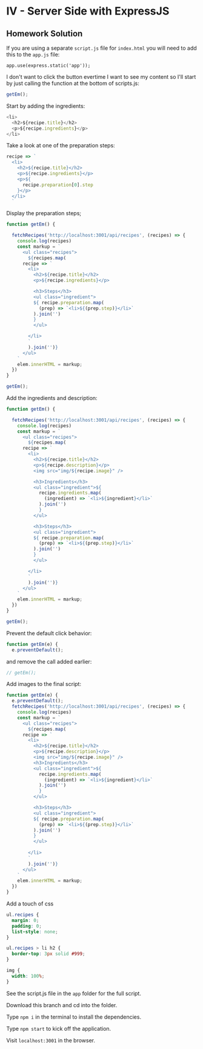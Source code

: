 # IV - Server Side with ExpressJS

## Homework Solution

If you are using a separate `script.js` file for `index.html` you will need to add this to the `app.js` file:

`app.use(express.static('app'));`

I don't want to click the button evertime I want to see my content so I'll start by just calling the function at the bottom of scripts.js:

```js
getEm();
```

Start by adding the ingredients:

```js
<li>
  <h2>${recipe.title}</h2>
  <p>${recipe.ingredients}</p>
</li>
```

Take a look at one of the preparation steps:

```js
recipe => `
  <li>
    <h2>${recipe.title}</h2>
    <p>${recipe.ingredients}</p>
    <p>${
      recipe.preparation[0].step
    }</p>
  </li>
  `
```

Display the preparation steps;

```js
function getEm() {

  fetchRecipes('http://localhost:3001/api/recipes', (recipes) => {
    console.log(recipes)
    const markup = `
      <ul class="recipes">
        ${recipes.map(
      recipe => `
        <li>
          <h2>${recipe.title}</h2>
          <p>${recipe.ingredients}</p>

          <h3>Steps</h3>
          <ul class="ingredient">
          ${ recipe.preparation.map(
            (prep) => `<li>${(prep.step)}</li>`
          ).join('')
          }
          </ul>

        </li>
        `
        ).join('')}
      </ul>
    `
    elem.innerHTML = markup;
  })
}

getEm();
```

Add the ingredients and description:

```js
function getEm() {

  fetchRecipes('http://localhost:3001/api/recipes', (recipes) => {
    console.log(recipes)
    const markup = `
      <ul class="recipes">
        ${recipes.map(
      recipe => `
        <li>
          <h2>${recipe.title}</h2>
          <p>${recipe.description}</p>
          <img src="img/${recipe.image}" />

          <h3>Ingredients</h3>
          <ul class="ingredient">${
            recipe.ingredients.map(
              (ingredient) => `<li>${ingredient}</li>`
            ).join('')
            }
          </ul>

          <h3>Steps</h3>
          <ul class="ingredient">
          ${ recipe.preparation.map(
            (prep) => `<li>${(prep.step)}</li>`
          ).join('')
          }
          </ul>

        </li>
        `
        ).join('')}
      </ul>
    `
    elem.innerHTML = markup;
  })
}

getEm();
```

Prevent the default click behavior:

```js
function getEm(e) {
  e.preventDefault();
```

and remove the call added earlier:

```js
// getEm();
```

Add images to the final script:


```js
function getEm(e) {
  e.preventDefault();
  fetchRecipes('http://localhost:3001/api/recipes', (recipes) => {
    console.log(recipes)
    const markup = `
      <ul class="recipes">
        ${recipes.map(
      recipe => `
        <li>
          <h2>${recipe.title}</h2>
          <p>${recipe.description}</p>
          <img src="img/${recipe.image}" />
          <h3>Ingredients</h3>
          <ul class="ingredient">${
            recipe.ingredients.map(
              (ingredient) => `<li>${ingredient}</li>`
            ).join('')
            }
          </ul>

          <h3>Steps</h3>
          <ul class="ingredient">
          ${ recipe.preparation.map(
            (prep) => `<li>${(prep.step)}</li>`
          ).join('')
          }
          </ul>
          
        </li>
        `
        ).join('')}
      </ul>
    `
    elem.innerHTML = markup;
  })
}
```

Add a touch of css

```css
ul.recipes {
  margin: 0;
  padding: 0;
  list-style: none;
}

ul.recipes > li h2 {
  border-top: 3px solid #999;
}

img {
  width: 100%;
}
```

See the script.js file in the `app` folder for the full script.

Download this branch and cd into the folder. 

Type `npm i` in the terminal to install the dependencies.

Type `npm start` to kick off the application.

Visit `localhost:3001` in the browser.
